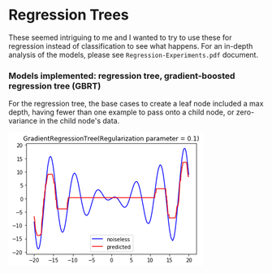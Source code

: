 # Regression Trees

These seemed intriguing to me and I wanted to try to use these for regression instead of classification to see what happens. For an in-depth analysis of the models, please see `Regression-Experiments.pdf` document.

### Models implemented: regression tree, gradient-boosted regression tree (GBRT)

For the regression tree, the base cases to create a leaf node included a max depth, having fewer than one example to pass onto a child node, or zero-variance in the child node's data.

![image](code/output_10_0.png)
